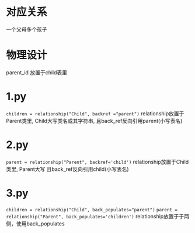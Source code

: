 # 对应关系
一个父母多个孩子
# 物理设计
parent_id 放置于child表里

# 1.py 

` children = relationship("Child", backref ="parent") `
relationship放置于Parent类里, Child大写类名或其字符串, 且back_ref反向引用parent(小写表名)

# 2.py 

` parent = relationship("Parent", backref='child') `
relationship放置于Child类里, Parent大写 且back_ref反向引用child(小写表名)

# 3.py 

` children = relationship("Child", back_populates="parent") `
` parent = relationship("Parent", back_populates='children') `
relationship放置于于两侧，使用back_populates

